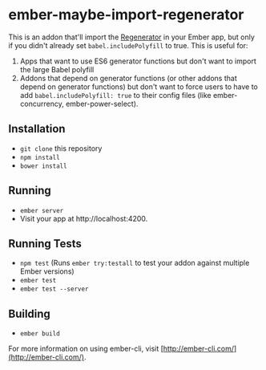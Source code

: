 # ember-maybe-import-regenerator

This is an addon that'll import the
[Regenerator](https://github.com/facebook/regenerator)
in your Ember app, but only if you didn't already set
`babel.includePolyfill` to true. This is useful for:

1. Apps that want to use ES6 generator functions but don't want to
   import the large Babel polyfill
2. Addons that depend on generator functions (or other addons
   that depend on generator functions) but don't want to
   force users to have to add `babel.includePolyfill: true` to
   their config files (like ember-concurrency, ember-power-select).

## Installation

* `git clone` this repository
* `npm install`
* `bower install`

## Running

* `ember server`
* Visit your app at http://localhost:4200.

## Running Tests

* `npm test` (Runs `ember try:testall` to test your addon against multiple Ember versions)
* `ember test`
* `ember test --server`

## Building

* `ember build`

For more information on using ember-cli, visit [http://ember-cli.com/](http://ember-cli.com/).
